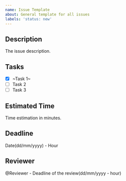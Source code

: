 ```yaml
---
name: Issue Template
about: General template for all issues
labels: 'status: new'
---
```


## Description
The issue description.

## Tasks
- [x] ~Task 1~
- [ ] Task 2
- [ ] Task 3

## Estimated Time
Time estimation in minutes.

## Deadline
Date(dd/mm/yyyy) - Hour
<!--- Always try to set the deadline 1 day earlier than the actual strict deadline to give the reviewer extra time. -->

## Reviewer
@Reviewer - Deadline of the review(dd/mm/yyyy - hour)
<!--- Reviewers are expected to review the issue, and if everything's going as they should, close the issue with a comment. They are also expected to update the project's "Team Capacity/End Date" field. -->
